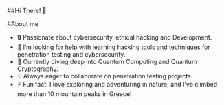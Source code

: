 ##Hi There! 👋

#About me

- 🔒 Passionate about cybersecurity, ethical hacking and Development.
- 🤔 I’m looking for help with learning hacking tools and techniques for penetration testing and cybersecurity.
- 📘 Currently diving deep into Quantum Computing and Quantum Cryptography.
- 💡 Always eager to collaborate on penetration testing projects.
- ⚡ Fun fact: I love exploring and adventuring in nature, and I've climbed more than 10 mountain peaks in Greece!
